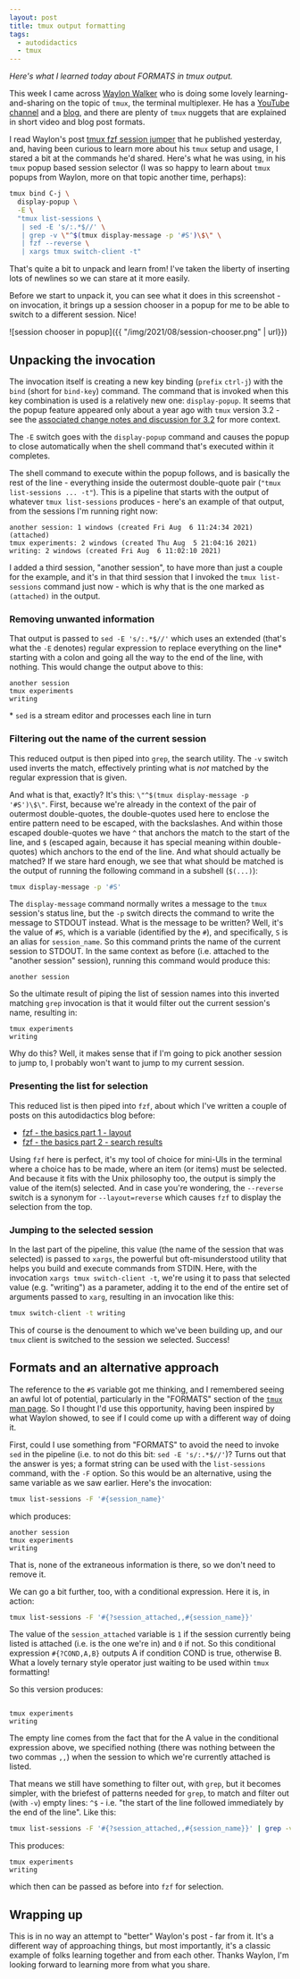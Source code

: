 ```yaml
---
layout: post
title: tmux output formatting
tags:
  - autodidactics
  - tmux
---
```


_Here's what I learned today about FORMATS in tmux output._

This week I came across [Waylon Walker](https://twitter.com/_WaylonWalker) who is doing some lovely learning-and-sharing on the topic of `tmux`, the terminal multiplexer. He has a [YouTube channel](https://www.youtube.com/user/quadmx08) and a [blog](https://waylonwalker.com), and there are plenty of `tmux` nuggets that are explained in short video and blog post formats.

I read Waylon's post [tmux fzf session jumper](https://waylonwalker.com/tmux-fzf-session-jump/) that he published yesterday, and, having been curious to learn more about his `tmux` setup and usage, I stared a bit at the commands he'd shared. Here's what he was using, in his `tmux` popup based session selector (I was so happy to learn about `tmux` popups from Waylon, more on that topic another time, perhaps):

```bash
tmux bind C-j \
  display-popup \
  -E \
  "tmux list-sessions \
   | sed -E 's/:.*$//' \
   | grep -v \"^$(tmux display-message -p '#S')\$\" \
   | fzf --reverse \
   | xargs tmux switch-client -t"
```

That's quite a bit to unpack and learn from! I've taken the liberty of inserting lots of newlines so we can stare at it more easily.

Before we start to unpack it, you can see what it does in this screenshot - on invocation, it brings up a session chooser in a popup for me to be able to switch to a different session. Nice!

![session chooser in popup]({{ "/img/2021/08/session-chooser.png" | url}})

## Unpacking the invocation

The invocation itself is creating a new key binding (`prefix` `ctrl-j`) with the `bind` (short for `bind-key`) command. The command that is invoked when this key combination is used is a relatively new one: `display-popup`. It seems that the popup feature appeared only about a year ago with `tmux` version 3.2 - see the [associated change notes and discussion for 3.2](https://github.com/tmux/tmux/issues/2645) for more context.

The `-E` switch goes with the `display-popup` command and causes the popup to close automatically when the shell command that's executed within it completes.

The shell command to execute within the popup follows, and is basically the rest of the line - everything inside the outermost double-quote pair (`"tmux list-sessions ... -t"`). This is a pipeline that starts with the output of whatever `tmux list-sessions` produces - here's an example of that output, from the sessions I'm running right now:

```
another session: 1 windows (created Fri Aug  6 11:24:34 2021) (attached)
tmux experiments: 2 windows (created Thu Aug  5 21:04:16 2021)
writing: 2 windows (created Fri Aug  6 11:02:10 2021)
```

I added a third session, "another session", to have more than just a couple for the example, and it's in that third session that I invoked the `tmux list-sessions` command just now - which is why that is the one marked as `(attached)` in the output.

### Removing unwanted information

That output is passed to `sed -E 's/:.*$//'` which uses an extended (that's what the `-E` denotes) regular expression to replace everything on the line\* starting with a colon and going all the way to the end of the line, with nothing. This would change the output above to this:

```
another session
tmux experiments
writing
```

\* `sed` is a stream editor and processes each line in turn

### Filtering out the name of the current session

This reduced output is then piped into `grep`, the search utility. The `-v` switch used inverts the match, effectively printing what is _not_ matched by the regular expression that is given.

And what is that, exactly? It's this: `\"^$(tmux display-message -p '#S')\$\"`. First, because we're already in the context of the pair of outermost double-quotes, the double-quotes used here to enclose the entire pattern need to be escaped, with the backslashes. And within those escaped double-quotes we have `^` that anchors the match to the start of the line, and `$` (escaped again, because it has special meaning within double-quotes) which anchors to the end of the line. And what should actually be matched? If we stare hard enough, we see that what should be matched is the output of running the following command in a subshell (`$(...)`):

```bash
tmux display-message -p '#S'
```

The `display-message` command normally writes a message to the `tmux` session's status line, but the `-p` switch directs the command to write the message to STDOUT instead. What is the message to be written? Well, it's the value of `#S`, which is a variable (identified by the `#`), and specifically, `S` is an alias for `session_name`. So this command prints the name of the current session to STDOUT. In the same context as before (i.e. attached to the "another session" session), running this command would produce this:

```
another session
```

So the ultimate result of piping the list of session names into this inverted matching `grep` invocation is that it would filter out the current session's name, resulting in:

```
tmux experiments
writing
```

Why do this? Well, it makes sense that if I'm going to pick another session to jump to, I probably won't want to jump to my current session.

### Presenting the list for selection

This reduced list is then piped into `fzf`, about which I've written a couple of posts on this autodidactics blog before:

* [fzf - the basics part 1 - layout](https://qmacro.org/autodidactics/2021/02/02/fzf-the-basics-1-layout/)
* [fzf - the basics part 2 - search results](https://qmacro.org/autodidactics/2021/02/07/fzf-the-basics-2-search-results/)

Using `fzf` here is perfect, it's my tool of choice for mini-UIs in the terminal where a choice has to be made, where an item (or items) must be selected. And because it fits with the Unix philosophy too, the output is simply the value of the item(s) selected. And in case you're wondering, the `--reverse` switch is a synonym for `--layout=reverse` which causes `fzf` to display the selection from the top.

### Jumping to the selected session

In the last part of the pipeline, this value (the name of the session that was selected) is passed to `xargs`, the powerful but oft-misunderstood utility that helps you build and execute commands from STDIN. Here, with the invocation `xargs tmux switch-client -t`, we're using it to pass that selected value (e.g. "writing") as a parameter, adding it to the end of the entire set of arguments passed to `xarg`, resulting in an invocation like this:

```bash
tmux switch-client -t writing
```

This of course is the denoument to which we've been building up, and our `tmux` client is switched to the session we selected. Success!

## Formats and an alternative approach

The reference to the `#S` variable got me thinking, and I remembered seeing an awful lot of potential, particularly in the "FORMATS" section of the [`tmux` man page](https://man7.org/linux/man-pages/man1/tmux.1.html). So I thought I'd use this opportunity, having been inspired by what Waylon showed, to see if I could come up with a different way of doing it.

First, could I use something from "FORMATS" to avoid the need to invoke `sed` in the pipeline (i.e. to not do this bit: `sed -E 's/:.*$//'`)? Turns out that the answer is yes; a format string can be used with the `list-sessions` command, with the `-F` option. So this would be an alternative, using the same variable as we saw earlier. Here's the invocation:

```bash
tmux list-sessions -F '#{session_name}'
```

which produces:

```
another session
tmux experiments
writing
```

That is, none of the extraneous information is there, so we don't need to remove it.

We can go a bit further, too, with a conditional expression. Here it is, in action:

```bash
tmux list-sessions -F '#{?session_attached,,#{session_name}}'
```

The value of the `session_attached` variable is `1` if the session currently being listed is attached (i.e. is the one we're in) and `0` if not. So this conditional expression `#{?COND,A,B}` outputs A if condition COND is true, otherwise B. What a lovely ternary style operator just waiting to be used within `tmux` formatting!

So this version produces:

```

tmux experiments
writing
```

The empty line comes from the fact that for the A value in the conditional expression above, we specified nothing (there was nothing between the two commas `,,`) when the session to which we're currently attached is listed.

That means we still have something to filter out, with `grep`, but it becomes simpler, with the briefest of patterns needed for `grep`, to match and filter out (with `-v`) empty lines: `^$` - i.e. "the start of the line followed immediately by the end of the line". Like this:

```bash
tmux list-sessions -F '#{?session_attached,,#{session_name}}' | grep -v '^$'
```

This produces:

```
tmux experiments
writing
```

which then can be passed as before into `fzf` for selection.

## Wrapping up

This is in no way an attempt to "better" Waylon's post - far from it. It's a different way of approaching things, but most importantly, it's a classic example of folks learning together and from each other. Thanks Waylon, I'm looking forward to learning more from what you share.
